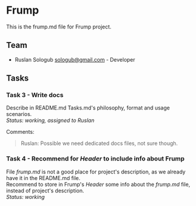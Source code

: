 # Frump

This is the frump.md file for Frump project. 

## Team
* Ruslan Sologub <sologub@gmail.com> - Developer

## Tasks

### Task 3 - Write docs
Describe in README.md Tasks.md's philosophy, format and usage scenarios.  
_Status: working, assigned to Ruslan_  

Comments:
> Ruslan: Possible we need dedicated docs files, not sure though.  

### Task 4 - Recommend for _Header_ to include info about Frump
File _frump.md_ is not a good place for project's description, as
we already have it in the README.md file.  
Recommend to store in Frump's _Header_ some info about the _frump.md_ file, 
instead of project's description.  
_Status: working_


 